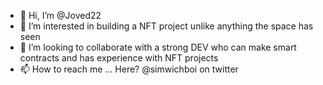 - 👋 Hi, I’m @Joved22
- 👀 I’m interested in building a NFT project unlike anything the space has seen
- 💞️ I’m looking to collaborate with a strong DEV who can make smart contracts and has experience with NFT projects
- 📫 How to reach me ... Here? @simwichboi on twitter

<!---
Joved22/Joved22 is a ✨ special ✨ repository because its `README.md` (this file) appears on your GitHub profile.
You can click the Preview link to take a look at your changes.
--->
